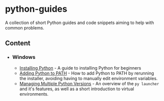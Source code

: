 # python-guides

A collection of short Python guides and code snippets aiming to help with common problems.

## Content
* ### Windows
  * [Installing Python](https://github.com/wookie184/python-guides/blob/main/windows/install.md) - A guide to installing Python for beginners
  * [Adding Python to PATH](https://github.com/wookie184/python-guides/blob/main/windows/add-to-path.md) - How to add Python to PATH by rerunning the installer, avoiding having to manually edit environment variables.
  * [Managing Multiple Python Versions](https://github.com/wookie184/python-guides/blob/main/windows/managing-multiple-versions.md) - An overview of the `py launcher` and it's features, as well as a short introduction to virtual environments.
